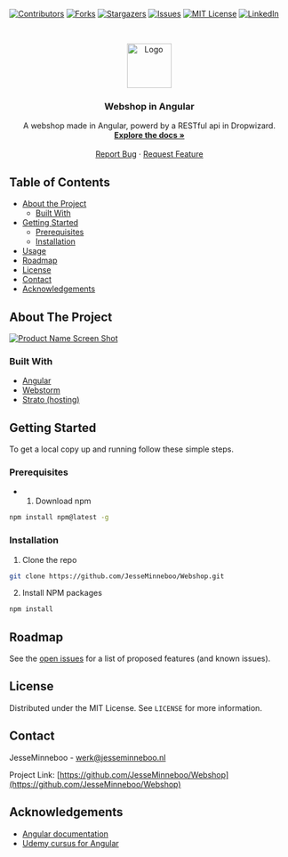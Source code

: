[![Contributors][contributors-shield]][contributors-url]
[![Forks][forks-shield]][forks-url]
[![Stargazers][stars-shield]][stars-url]
[![Issues][issues-shield]][issues-url]
[![MIT License][license-shield]][license-url]
[![LinkedIn][linkedin-shield]][linkedin-url]



<!-- PROJECT LOGO -->
<br />
<p align="center">
  <a href="https://github.com/JesseMinneboo/Webshop">
    <img src="images/logo.png" alt="Logo" width="80" height="80">
  </a>

  <h3 align="center">Webshop in Angular</h3>

  <p align="center">
    A webshop made in Angular, powerd by a RESTful api in Dropwizard.
    <br />
    <a href="https://github.com/JesseMinneboo/Webshop"><strong>Explore the docs »</strong></a>
    <br />
    <br />
    <a href="https://github.com/JesseMinneboo/Webshop>View Demo</a>
    ·
    <a href="https://github.com/JesseMinneboo/Webshop/issues">Report Bug</a>
    ·
    <a href="https://github.com/JesseMinneboo/Webshop/issues">Request Feature</a>
  </p>
</p>



<!-- TABLE OF CONTENTS -->
## Table of Contents

* [About the Project](#about-the-project)
  * [Built With](#built-with)
* [Getting Started](#getting-started)
  * [Prerequisites](#prerequisites)
  * [Installation](#installation)
* [Usage](#usage)
* [Roadmap](#roadmap)
* [License](#license)
* [Contact](#contact)
* [Acknowledgements](#acknowledgements)



<!-- ABOUT THE PROJECT -->
## About The Project

[![Product Name Screen Shot][product-screenshot]](http://webshop.jesseminneboo.nl)


### Built With

* [Angular](https://angular.io/)
* [Webstorm](https://www.jetbrains.com/webstorm/)
* [Strato (hosting)](https://www.strato.nl)



<!-- GETTING STARTED -->
## Getting Started

To get a local copy up and running follow these simple steps.

### Prerequisites

* 1. Download npm
```sh
npm install npm@latest -g
```

### Installation
 
1. Clone the repo
```sh
git clone https://github.com/JesseMinneboo/Webshop.git
```
2. Install NPM packages
```sh
npm install
```

<!-- ROADMAP -->
## Roadmap

See the [open issues](https://github.com/JesseMinneboo/Webshop/issues) for a list of proposed features (and known issues).



<!-- LICENSE -->
## License

Distributed under the MIT License. See `LICENSE` for more information.



<!-- CONTACT -->
## Contact

JesseMinneboo - werk@jesseminneboo.nl

Project Link: [https://github.com/JesseMinneboo/Webshop](https://github.com/JesseMinneboo/Webshop)



<!-- ACKNOWLEDGEMENTS -->
## Acknowledgements

* [Angular documentation](https://angular.io/docs)
* [Udemy cursus for Angular](https://www.udemy.com/course/the-complete-guide-to-angular-2/)


<!-- MARKDOWN LINKS & IMAGES -->
<!-- https://www.markdownguide.org/basic-syntax/#reference-style-links -->
[contributors-shield]: https://img.shields.io/github/contributors/JesseMinneboo/Webshop.svg?style=flat-square
[contributors-url]: https://github.com/JesseMinneboo/Webshop/graphs/contributors
[forks-shield]: https://img.shields.io/github/forks/JesseMinneboo/Webshop.svg?style=flat-square
[forks-url]: https://github.com/JesseMinneboo/Webshop/network/members
[stars-shield]: https://img.shields.io/github/stars/JesseMinneboo/Webshop.svg?style=flat-square
[stars-url]: https://github.com/JesseMinneboo/Webshop/stargazers
[issues-shield]: https://img.shields.io/github/issues/JesseMinneboo/Webshop.svg?style=flat-square
[issues-url]: https://github.com/JesseMinneboo/Webshop/issues
[license-shield]: https://img.shields.io/github/license/JesseMinneboo/Webshop.svg?style=flat-square
[license-url]: https://github.com/JesseMinneboo/Webshop/blob/master/LICENSE.txt
[linkedin-shield]: https://img.shields.io/badge/-LinkedIn-black.svg?style=flat-square&logo=linkedin&colorB=555
[linkedin-url]: https://linkedin.com/in/JesseMinneboo
[product-screenshot]: images/screenshot.png
